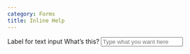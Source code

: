 ```yaml
---
category: Forms
title: Inline Help
---
```

<div class="docs-example">
  <div class="form-group">
    <label for="text3">Label for text input <span class="inline-help" data-toggle="tooltip" data-placement="top" title="" data-original-title="Lorem ipusm cornaer vel eu leo. cum soclies nasctuere abl ultriceis vehiclula et magins.">What’s this?</span></label>
    <input type="text" class="form-control" id="text3" placeholder="Type what you want here">
  </div>
</div>

